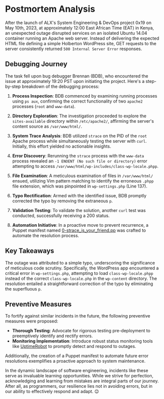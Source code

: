 # Postmortem Analysis

After the launch of ALX's System Engineering & DevOps project 0x19 on May 10th, 2023, at approximately 12:00 East African Time (EAT) in Kenya, an unexpected outage disrupted services on an isolated Ubuntu 14.04 container running an Apache web server. Instead of delivering the expected HTML file defining a simple Holberton WordPress site, GET requests to the server consistently returned `500 Internal Server Error` responses.

## Debugging Journey

The task fell upon bug debugger Brennan (BDB), who encountered the issue at approximately 19:20 PST upon initiating the project. Here's a step-by-step breakdown of the debugging process:

1. **Process Inspection**: BDB commenced by examining running processes using `ps aux`, confirming the correct functionality of two `apache2` processes (`root` and `www-data`).

2. **Directory Exploration**: The investigation proceeded to explore the `sites-available` directory within `/etc/apache2/`, affirming the server's content source as `/var/www/html/`.

3. **System Trace Analysis**: BDB utilized `strace` on the PID of the `root` Apache process while simultaneously testing the server with `curl`. Initially, this effort yielded no actionable insights.

4. **Error Discovery**: Rerunning the `strace` process with the `www-data` process revealed an `-1 ENOENT (No such file or directory)` error attempting to access `/var/www/html/wp-includes/class-wp-locale.phpp`.

5. **File Examination**: A meticulous examination of files in `/var/www/html/` ensued, utilizing Vim pattern matching to identify the erroneous `.phpp` file extension, which was pinpointed in `wp-settings.php` (Line 137).

6. **Typo Rectification**: Armed with the identified issue, BDB promptly corrected the typo by removing the extraneous `p`.

7. **Validation Testing**: To validate the solution, another `curl` test was conducted, successfully receiving a 200 status.

8. **Automation Initiative**: In a proactive move to prevent recurrence, a Puppet manifest named [0-strace_is_your_friend.pp](https://github.com/Claudia-O-A/alx-system_engineering-devops/tree/master/0x17-web_stack_debugging_3/0-strace_is_your_friend.pp) was crafted to automate the resolution process.

## Key Takeaways

The outage was attributed to a simple typo, underscoring the significance of meticulous code scrutiny. Specifically, the WordPress app encountered a critical error in `wp-settings.php`, attempting to load `class-wp-locale.phpp` instead of the correct `class-wp-locale.php` in the `wp-content` directory. The resolution entailed a straightforward correction of the typo by eliminating the superfluous `p`.

## Preventive Measures

To fortify against similar incidents in the future, the following preventive measures were proposed:

- **Thorough Testing**: Advocate for rigorous testing pre-deployment to preemptively identify and rectify errors.
- **Monitoring Implementation**: Introduce robust status monitoring tools like [UptimeRobot](https://uptimerobot.com/) to promptly detect and respond to outages.

Additionally, the creation of a Puppet manifest to automate future error resolutions exemplifies a proactive approach to system maintenance.

In the dynamic landscape of software engineering, incidents like these serve as invaluable learning opportunities. While we strive for perfection, acknowledging and learning from mistakes are integral parts of our journey. After all, as programmers, our resilience lies not in avoiding errors, but in our ability to effectively respond and adapt. 😉